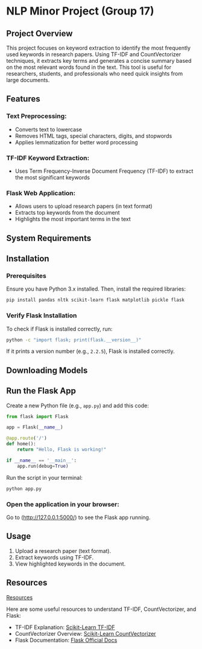# NLP Minor Project (Group 17)

## Project Overview


This project focuses on keyword extraction to identify the most frequently used keywords in research papers. Using TF-IDF and CountVectorizer techniques, it extracts key terms and generates a concise summary based on the most relevant words found in the text. This tool is useful for researchers, students, and professionals who need quick insights from large documents.

## Features


### Text Preprocessing:
- Converts text to lowercase
- Removes HTML tags, special characters, digits, and stopwords
- Applies lemmatization for better word processing

### TF-IDF Keyword Extraction:
- Uses Term Frequency-Inverse Document Frequency (TF-IDF) to extract the most significant keywords

### Flask Web Application:
- Allows users to upload research papers (in text format)
- Extracts top keywords from the document
- Highlights the most important terms in the text

## System Requirements


## Installation


### Prerequisites
Ensure you have Python 3.x installed.
Then, install the required libraries:

```sh
pip install pandas nltk scikit-learn flask matplotlib pickle flask
```

### Verify Flask Installation
To check if Flask is installed correctly, run:

```sh
python -c "import flask; print(flask.__version__)"
```

If it prints a version number (e.g., `2.2.5`), Flask is installed correctly.

## Downloading Models


## Run the Flask App

Create a new Python file (e.g., `app.py`) and add this code:

```python
from flask import Flask

app = Flask(__name__)

@app.route('/')
def home():
    return "Hello, Flask is working!"

if __name__ == '__main__':
    app.run(debug=True)
```

Run the script in your terminal:

```sh
python app.py
```

### Open the application in your browser:
Go to (http://127.0.0.1:5000/) to see the Flask app running.

## Usage


1. Upload a research paper (text format).
2. Extract keywords using TF-IDF.
3. View highlighted keywords in the document.

## Resources
[Resources](#resources)

Here are some useful resources to understand TF-IDF, CountVectorizer, and Flask:

- TF-IDF Explanation: [Scikit-Learn TF-IDF](https://scikit-learn.org/stable/modules/generated/sklearn.feature_extraction.text.TfidfVectorizer.html)
- CountVectorizer Overview: [Scikit-Learn CountVectorizer](https://scikit-learn.org/stable/modules/generated/sklearn.feature_extraction.text.CountVectorizer.html)
- Flask Documentation: [Flask Official Docs](https://flask.palletsprojects.com/en/latest/)
